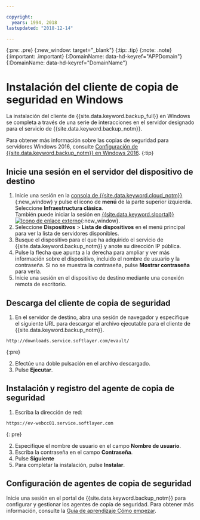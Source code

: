 ```yaml
---

copyright:
  years: 1994, 2018
lastupdated: "2018-12-14"

---
```

{:pre: .pre}
{:new_window: target="_blank"}
{:tip: .tip}
{:note: .note}
{:important: .important}
{:DomainName: data-hd-keyref="APPDomain"}
{:DomainName: data-hd-keyref="DomainName"}

# Instalación del cliente de copia de seguridad en Windows

La instalación del cliente de {{site.data.keyword.backup_full}} en Windows se completa a través de una serie de interacciones en el servidor designado para el servicio de {{site.data.keyword.backup_notm}}.

Para obtener más información sobre las copias de seguridad para servidores Windows 2016, consulte [Configuración de {{site.data.keyword.backup_notm}} en Windows 2016](install-backup-client-windows2016.html).
{:tip}

## Inicie una sesión en el servidor del dispositivo de destino

1. Inicie una sesión en la [consola de {{site.data.keyword.cloud_notm}}](https://{DomainName}/catalog/){:new_window} y pulse el icono de **menú** de la parte superior izquierda. Seleccione **Infraestructura clásica**. <br/>
   También puede iniciar la sesión en [{{site.data.keyword.slportal}} ![Icono de enlace externo](../../icons/launch-glyph.svg "Icono de enlace externo")](https://control.softlayer.com/){:new_window}.
2. Seleccione **Dispositivos** > **Lista de dispositivos** en el menú principal para ver la lista de servidores disponibles.
3. Busque el dispositivo para el que ha adquirido el servicio de {{site.data.keyword.backup_notm}} y anote su dirección IP pública.
4. Pulse la flecha que apunta a la derecha para ampliar y ver más información sobre el dispositivo, incluido el nombre de usuario y la contraseña. Si no se muestra la contraseña, pulse **Mostrar contraseña** para verla.
5. Inicie una sesión en el dispositivo de destino mediante una conexión remota de escritorio.

## Descarga del cliente de copia de seguridad

1. En el servidor de destino, abra una sesión de navegador y especifique el siguiente URL para descargar el archivo ejecutable para el cliente de {{site.data.keyword.backup_notm}}. <br/>
  ```
  http://downloads.service.softlayer.com/evault/
  ```
  {:pre}

2. Efectúe una doble pulsación en el archivo descargado.
3. Pulse **Ejecutar**.


## Instalación y registro del agente de copia de seguridad

1. Escriba la dirección de red: <br />
  ```
  https://ev-webcc01.service.softlayer.com
  ```
  {: pre}

2. Especifique el nombre de usuario en el campo **Nombre de usuario**.
3. Escriba la contraseña en el campo **Contraseña**.
6. Pulse **Siguiente**
7. Para completar la instalación, pulse **Instalar**.

## Configuración de agentes de copia de seguridad

Inicie una sesión en el portal de {{site.data.keyword.backup_notm}} para configurar y gestionar los agentes de copia de seguridad. Para obtener más información, consulte la [Guía de aprendizaje Cómo empezar](index.html#configuring-the-backup-agent-and-the-backup-schedule).
